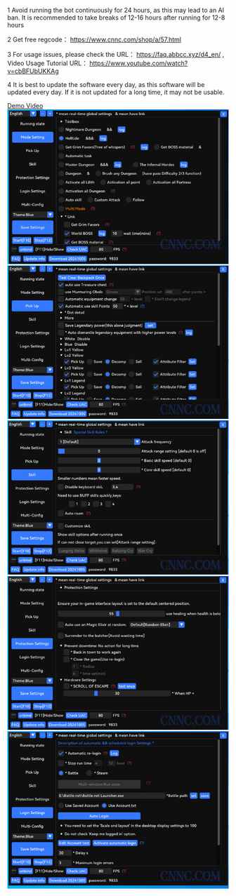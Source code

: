 1 Avoid running the bot continuously for 24 hours, as this may lead to an AI ban. It is recommended to take breaks of 12-16 hours after running for 12-8 hours

2 Get free regcode： https://www.cnnc.com/shop/a/57.html

3 For usage issues, please check the URL： https://faq.abbcc.xyz/d4_en/ ,
   Video Usage Tutorial URL： https://www.youtube.com/watch?v=cbBFUbUKKAg
   
4 It is best to update the software every day, as this software will be updated every day. If it is not updated for a long time, it may not be usable.

[Demo Video](https://www.youtube.com/watch?v=UY3jNfD4w4I)
![diablo4](https://raw.githubusercontent.com/pengcheng7/Diablo-IV-Cheat/refs/heads/main/d4_01.jpg)
![diablo4](https://raw.githubusercontent.com/pengcheng7/Diablo-IV-Cheat/refs/heads/main/d4_02.jpg)
![diablo4](https://raw.githubusercontent.com/pengcheng7/Diablo-IV-Cheat/refs/heads/main/d4_03.jpg)
![diablo4](https://raw.githubusercontent.com/pengcheng7/Diablo-IV-Cheat/refs/heads/main/d4_04.jpg)
![diablo4](https://raw.githubusercontent.com/pengcheng7/Diablo-IV-Cheat/refs/heads/main/d4_05.jpg)

